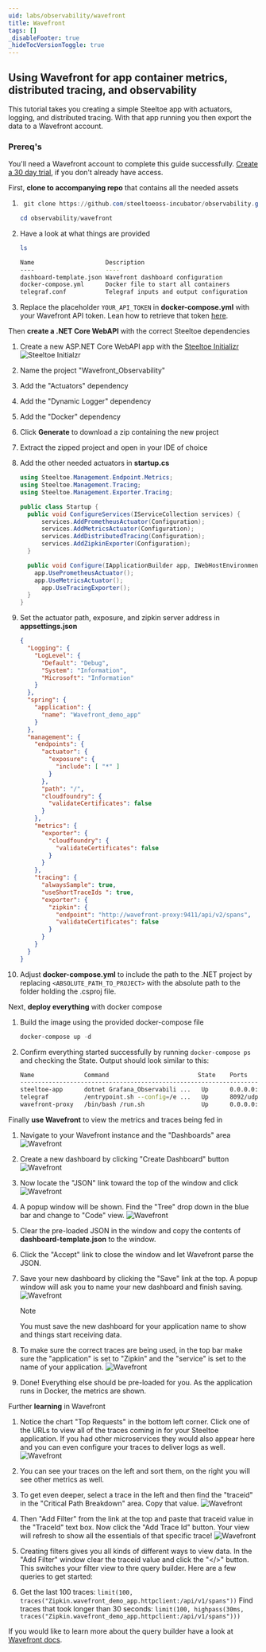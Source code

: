 ```yaml
---
uid: labs/observability/wavefront
title: Wavefront
tags: []
_disableFooter: true
_hideTocVersionToggle: true
---
```


## Using Wavefront for app container metrics, distributed tracing, and observability

This tutorial takes you creating a simple Steeltoe app with actuators, logging, and distributed tracing. With that app running you then export the data to a Wavefront account.

### Prereq's

You'll need a Wavefront account to complete this guide successfully. [Create a 30 day trial](https://www.wavefront.com/sign-up/), if you don't already have access.

First, **clone to accompanying repo** that contains all the needed assets

1. ```powershell
    git clone https://github.com/steeltoeoss-incubator/observability.git
    ```

    ```powershell
    cd observability/wavefront
    ```

1. Have a look at what things are provided

    ```powershell
    ls
    ```

    ```bash
    Name                    Description
    ----                    ----
    dashboard-template.json Wavefront dashboard configuration
    docker-compose.yml      Docker file to start all containers
    telegraf.conf           Telegraf inputs and output configuration
    ```

1. Replace the placeholder `YOUR_API_TOKEN` in **docker-compose.yml** with your Wavefront API token. Lean how to retrieve that token [here](https://docs.wavefront.com/users_account_managing.html).

Then **create a .NET Core WebAPI** with the correct Steeltoe dependencies

1. Create a new ASP.NET Core WebAPI app with the [Steeltoe Initializr](https://start.steeltoe.io)
    ![Steeltoe Initialzr](~/labs/images/initializr/actuators-logging-dockerfile.png)
1. Name the project "Wavefront_Observability"
1. Add the "Actuators" dependency
1. Add the "Dynamic Logger" dependency
1. Add the "Docker" dependency
1. Click **Generate** to download a zip containing the new project
1. Extract the zipped project and open in your IDE of choice
1. Add the other needed actuators in **startup.cs**

    ```csharp
    using Steeltoe.Management.Endpoint.Metrics;
    using Steeltoe.Management.Tracing;
    using Steeltoe.Management.Exporter.Tracing;
    
    public class Startup {
      public void ConfigureServices(IServiceCollection services) {
          services.AddPrometheusActuator(Configuration);
          services.AddMetricsActuator(Configuration);
          services.AddDistributedTracing(Configuration);
          services.AddZipkinExporter(Configuration);
      }
    
      public void Configure(IApplicationBuilder app, IWebHostEnvironment env) {
        app.UsePrometheusActuator();
        app.UseMetricsActuator();
          app.UseTracingExporter();
      }
    }
    ```

1. Set the actuator path, exposure, and zipkin server address in **appsettings.json**

    ```json
    {
      "Logging": {
        "LogLevel": {
          "Default": "Debug",
          "System": "Information",
          "Microsoft": "Information"
        }
      },
      "spring": {
        "application": {
          "name": "Wavefront_demo_app"
        }
      },
      "management": {
        "endpoints": {
          "actuator": {
            "exposure": {
              "include": [ "*" ]
            }
          },
          "path": "/",
          "cloudfoundry": {
            "validateCertificates": false
          }
        },
        "metrics": {
          "exporter": {
            "cloudfoundry": {
              "validateCertificates": false
            }
          }
        },
        "tracing": {
          "alwaysSample": true,
          "useShortTraceIds ": true,
          "exporter": {
            "zipkin": {
              "endpoint": "http://wavefront-proxy:9411/api/v2/spans",
              "validateCertificates": false
            }
          }
        }
      }
    }
    ```

1. Adjust **docker-compose.yml** to include the path to the .NET project by replacing `<ABSOLUTE_PATH_TO_PROJECT>` with the absolute path to the folder holding the .csproj file.

Next, **deploy everything** with docker compose

1. Build the image using the provided docker-compose file

    ```powershell
    docker-compose up -d
    ```

1. Confirm everything started successfully by running `docker-compose ps` and checking the State. Output should look similar to this:

    ```bash
    Name              Command                         State    Ports
    -----------------------------------------------------------------------------------------------------------------------------
    steeltoe-app      dotnet Grafana_Observabili ...   Up      0.0.0.0:80->80/tcp
    telegraf          /entrypoint.sh --config=/e ...   Up      8092/udp, 8094/tcp, 8125/udp
    wavefront-proxy   /bin/bash /run.sh                Up      0.0.0.0:2878->2878/tcp, 3878/tcp, 4242/tcp, 0.0.0.0:9411->9411/tcp
    ```

Finally **use Wavefront** to view the metrics and traces being fed in

1. Navigate to your Wavefront instance and the "Dashboards" area
    ![Wavefront](~/labs/images/wavefront/dashboards-nav.png)

1. Create a new dashboard by clicking "Create Dashboard" button
    ![Wavefront](~/labs/images/wavefront/create-dashboard.png)

1. Now locate the "JSON" link toward the top of the window and click
    ![Wavefront](~/labs/images/wavefront/json-link.png)

1. A popup window will be shown. Find the "Tree" drop down in the blue bar and change to "Code" view.
    ![Wavefront](~/labs/images/wavefront/tree-drop-down.png)

1. Clear the pre-loaded JSON in the window and copy the contents of **dashboard-template.json** to the window.
1. Click the "Accept" link to close the window and let Wavefront parse the JSON.
1. Save your new dashboard by clicking the "Save" link at the top. A popup window will ask you to name your new dashboard and finish saving.
![Wavefront](~/labs/images/wavefront/save-dashboard.png)

    > [!NOTE]
    > You must save the new dashboard for your application name to show and things start receiving data.

1. To make sure the correct traces are being used, in the top bar make sure the "application" is set to "Zipkin" and the "service" is set to the name of your application.
![Wavefront](~/labs/images/wavefront/application-and-service.png)

1. Done! Everything else should be pre-loaded for you. As the application runs in Docker, the metrics are shown.

Further **learning** in Wavefront

1. Notice the chart "Top Requests" in the bottom left corner. Click one of the URLs to view all of the traces coming in for your Steeltoe application. If you had other microservices they would also appear here and you can even configure your traces to deliver logs as well.
![Wavefront](~/labs/images/wavefront/top-requests.png)

1. You can see your traces on the left and sort them, on the right you will see other metrics as well.
1. To get even deeper, select a trace in the left and then find the "traceid" in the "Critical Path Breakdown" area. Copy that value.
![Wavefront](~/labs/images/wavefront/get-traceid.png)

1. Then "Add Filter" from the link at the top and paste that traceid value in the "TraceId" text box. Now click the "Add Trace Id" button. Your view will refresh to show all the essentials of that specific trace!
![Wavefront](~/labs/images/wavefront/traceid.png)

1. Creating filters gives you all kinds of different ways to view data. In the "Add Filter" window clear the traceid value and click the "</>" button. This switches your filter view to thre query builder. Here are a few queries to get started:

1. Get the last 100 traces: `limit(100, traces("Zipkin.wavefront_demo_app.httpclient:/api/v1/spans"))`
Find traces that took longer than 30 seconds: `limit(100, highpass(30ms, traces("Zipkin.wavefront_demo_app.httpclient:/api/v1/spans")))`

If you would like to learn more about the query builder have a look at [Wavefront docs](https://docs.wavefront.com/trace_data_query.html#use-query-editor-power-usershttps://docs.wavefront.com/trace_data_query.html#use-query-editor-power-users).
